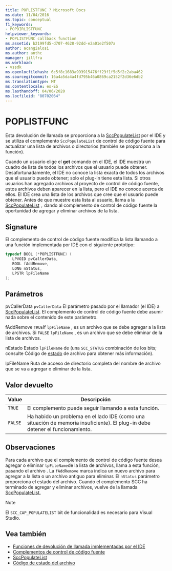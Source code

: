 ```yaml
---
title: POPLISTFUNC ? Microsoft Docs
ms.date: 11/04/2016
ms.topic: conceptual
f1_keywords:
- POPDIRLISTFUNC
helpviewer_keywords:
- POPLISTFUNC callback function
ms.assetid: b2199fd5-d707-4628-92dd-e2a01e2f507a
author: acangialosi
ms.author: anthc
manager: jillfra
ms.workload:
- vssdk
ms.openlocfilehash: 6c5f8c1683a993915476ff23f1f5d5f2c2aba462
ms.sourcegitcommit: 16a4a5da4a4fd795b46a0869ca2152f2d36e6db2
ms.translationtype: MT
ms.contentlocale: es-ES
ms.lasthandoff: 04/06/2020
ms.locfileid: "80702064"
---
```

# <a name="poplistfunc"></a>POPLISTFUNC
Esta devolución de llamada se proporciona a la [SccPopulateList](../extensibility/sccpopulatelist-function.md) por el IDE y se utiliza el complemento `SccPopulateList` de control de código fuente para actualizar una lista de archivos o directorios (también se proporciona a la función).

 Cuando un usuario elige el **get** comando en el IDE, el IDE muestra un cuadro de lista de todos los archivos que el usuario puede obtener. Desafortunadamente, el IDE no conoce la lista exacta de todos los archivos que el usuario puede obtener; solo el plug-in tiene esta lista. Si otros usuarios han agregado archivos al proyecto de control de código fuente, estos archivos deben aparecer en la lista, pero el IDE no conoce acerca de ellos. El IDE crea una lista de los archivos que cree que el usuario puede obtener. Antes de que muestre esta lista al usuario, llama a la [SccPopulateList](../extensibility/sccpopulatelist-function.md) `,` dando al complemento de control de código fuente la oportunidad de agregar y eliminar archivos de la lista.

## <a name="signature"></a>Signature
 El complemento de control de código fuente modifica la lista llamando a una función implementada por IDE con el siguiente prototipo:

```cpp
typedef BOOL (*POPLISTFUNC) (
   LPVOID pvCallerData,
   BOOL fAddRemove,
   LONG nStatus,
   LPSTR lpFileName
);
```

## <a name="parameters"></a>Parámetros
 pvCallerData `pvCallerData` El parámetro pasado por el llamador (el IDE) a [SccPopulateList](../extensibility/sccpopulatelist-function.md). El complemento de control de código fuente debe asumir nada sobre el contenido de este parámetro.

 fAddRemove `TRUE`If `lpFileName` , es un archivo que se debe agregar a la lista de archivos. Si `FALSE` `lpFileName` , es un archivo que se debe eliminar de la lista de archivos.

 nEstado Estado `lpFileName` de (una `SCC_STATUS` combinación de los bits; consulte Código de [estado](../extensibility/file-status-code-enumerator.md) de archivo para obtener más información).

 lpFileName Ruta de acceso de directorio completa del nombre de archivo que se va a agregar o eliminar de la lista.

## <a name="return-value"></a>Valor devuelto

|Value|Descripción|
|-----------|-----------------|
|`TRUE`|El complemento puede seguir llamando a esta función.|
|`FALSE`|Ha habido un problema en el lado IDE (como una situación de memoria insuficiente). El plug-in debe detener el funcionamiento.|

## <a name="remarks"></a>Observaciones
 Para cada archivo que el complemento de control de código fuente desea agregar o eliminar `lpFileName`de la lista de archivos, llama a esta función, pasando el archivo . La `fAddRemove` marca indica un nuevo archivo para agregar a la lista o un archivo antiguo para eliminar. El `nStatus` parámetro proporciona el estado del archivo. Cuando el complemento SCC ha terminado de agregar y eliminar archivos, vuelve de la llamada [SccPopulateList.](../extensibility/sccpopulatelist-function.md)

> [!NOTE]
> El `SCC_CAP_POPULATELIST` bit de funcionalidad es necesario para Visual Studio.

## <a name="see-also"></a>Vea también
- [Funciones de devolución de llamada implementadas por el IDE](../extensibility/callback-functions-implemented-by-the-ide.md)
- [Complementos de control de código fuente](../extensibility/source-control-plug-ins.md)
- [SccPopulateList](../extensibility/sccpopulatelist-function.md)
- [Código de estado del archivo](../extensibility/file-status-code-enumerator.md)
